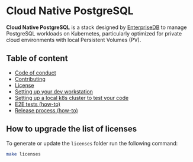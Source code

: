 # Cloud Native PostgreSQL

**Cloud Native PostgreSQL** is a stack designed by
[EnterpriseDB](https://www.enterprisedb.com) to manage PostgreSQL
workloads on Kubernetes, particularly optimized for private cloud environments
with local Persistent Volumes (PV).

## Table of content

- [Code of conduct](CODE-OF-CONDUCT.md)
- [Contributing](CONTRIBUTING.md)
- [License](LICENSE)
- [Setting up your dev workstation](DEVELOPERS.md)
- [Setting up a local k8s cluster to test your code](hack/e2e/README.md#setting-up-a-local-k8s-cluster)
- [E2E tests (how-to)](hack/e2e/README.md#e2e-testing)
- [Release process (how-to)](RELEASE.md)

## How to upgrade the list of licenses

To generate or update the `licenses` folder run the following command:

```bash
make licenses
```
